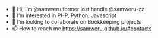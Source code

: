 - 👋 Hi, I’m @samweru former lost handle @samweru-zz
- 👀 I’m interested in PHP, Python, Javascript
- 💞️ I’m looking to collaborate on Bookkeeping projects
- 📫 How to reach me https://samweru.github.io/#contacts

<!---
samweru/samweru is a ✨ special ✨ repository because its `README.md` (this file) appears on your GitHub profile.
You can click the Preview link to take a look at your changes.
--->
